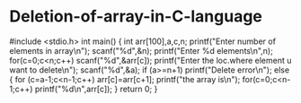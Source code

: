 # Deletion-of-array-in-C-language
#include <stdio.h>
int main()
{
   int arr[100],a,c,n;
   printf("Enter number of elements in array\n");
   scanf("%d",&n);
   printf("Enter %d elements\n",n);
   for(c=0;c<n;c++)
      scanf("%d",&arr[c]);
   printf("Enter the loc.where element u want to delete\n");
   scanf("%d",&a);
   if (a>=n+1)
      printf("Delete error\n");
   else
   {
      for (c=a-1;c<n-1;c++)
         arr[c]=arr[c+1];
      printf("the array is\n");
      for(c=0;c<n-1;c++)
         printf("%d\n",arr[c]);
   }
   return 0;
}
